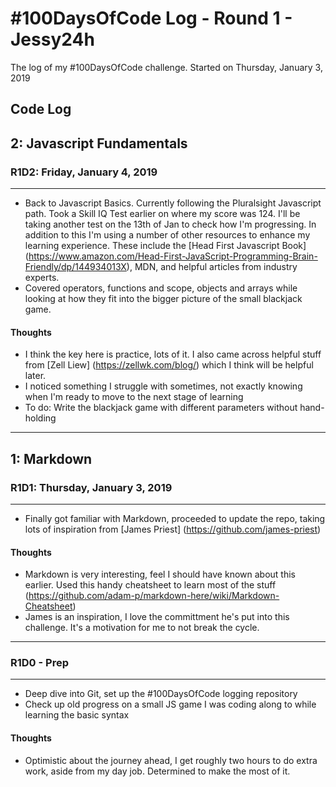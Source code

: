 # #100DaysOfCode Log - Round 1 - Jessy24h

The log of my #100DaysOfCode challenge. Started on Thursday, January 3, 2019

## Code Log

## 2: Javascript Fundamentals

### R1D2: Friday, January 4, 2019
---
* Back to Javascript Basics. Currently following the Pluralsight Javascript path. Took a Skill IQ Test earlier on where my score was 124. I'll be taking another test on the 13th of Jan to check how I'm progressing. In addition to this I'm using a number of other resources to enhance my learning experience. These include the [Head First Javascript Book] (https://www.amazon.com/Head-First-JavaScript-Programming-Brain-Friendly/dp/144934013X), MDN, and helpful articles from industry experts.
* Covered operators, functions and scope, objects and arrays while looking at how they fit into the bigger picture of the small blackjack game.

#### Thoughts

* I think the key here is practice, lots of it. I also came across helpful stuff from [Zell Liew] (https://zellwk.com/blog/) which I think will be helpful later.
* I noticed something I struggle with sometimes, not exactly knowing when I'm ready to move to the next stage of learning
* To do: Write the blackjack game with different parameters without hand-holding

---

## 1: Markdown

### R1D1: Thursday, January 3, 2019
---
* Finally got familiar with Markdown, proceeded to update the repo, taking lots of inspiration from [James Priest] (https://github.com/james-priest)

#### Thoughts

* Markdown is very interesting, feel I should have known about this earlier. Used this handy cheatsheet to learn most of the stuff (https://github.com/adam-p/markdown-here/wiki/Markdown-Cheatsheet) 
* James is an inspiration, I love the committment he's put into this challenge. It's a motivation for me to not break the cycle.

---

### R1D0 - Prep
---
* Deep dive into Git, set up the #100DaysOfCode logging repository
* Check up old progress on a small JS game I was coding along to while learning the basic syntax

#### Thoughts

* Optimistic about the journey ahead, I get roughly two hours to do extra work, aside from my day job. Determined to make the most of it.
